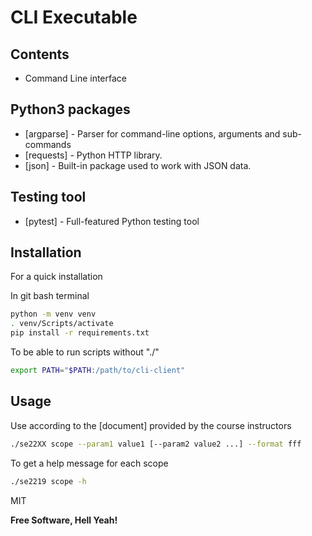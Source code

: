 # CLI Executable

## Contents
- Command Line interface

## Python3 packages

- [argparse] - Parser for command-line options, arguments and sub-commands
- [requests] - Python HTTP library.
- [json]     - Built-in package used to work with JSON data.


## Testing tool
- [pytest] - Full-featured Python testing tool

## Installation
For a quick installation 

In git bash terminal
```sh
python -m venv venv
. venv/Scripts/activate
pip install -r requirements.txt
```
To be able to run scripts without "./"
```sh
export PATH="$PATH:/path/to/cli-client"
```

## Usage 
Use according to the [document] provided by the course instructors
```sh
./se22XX scope --param1 value1 [--param2 value2 ...] --format fff
```
To get a help message for each scope
```sh
./se2219 scope -h
```

MIT

**Free Software, Hell Yeah!**


